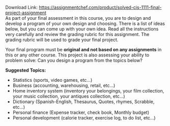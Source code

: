 Download Link: https://assignmentchef.com/product/solved-cis-1111-final-project-assignment
<br>
As part of your final assessment in this course, you are to design and develop a program of your own design and choosing. There is a list of ideas below, but you can come up with your own idea. Read all the instructions very carefully and review the grading rubric for this assignment. The grading rubric will be used to grade your final project.

Your final program must be <strong>original and not based on any assignments</strong> in this or any other course. This project is also assessing your ability to problem solve: Can you design a program from the topics below?

<strong>Suggested Topics:</strong>

<ul>

 <li>Statistics (sports, video games, etc…)</li>

 <li>Business (accounting, warehousing, retail, etc…)</li>

 <li>Home inventory system (inventory your belongings, your film collection, your music collection, your antiques collection, etc…)</li>

 <li>Dictionary (Spanish-English, Thesaurus, Quotes, rhymes, Scrabble, etc…)</li>

 <li>Personal finance (Expense tracker, check book, Monthly budget)</li>

 <li>Personal development (calorie tracker, exercise log, to do list, etc…)</li>

</ul>